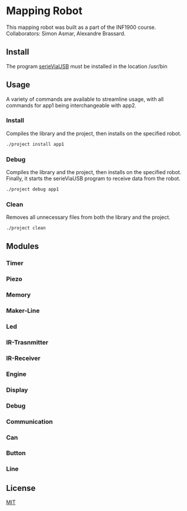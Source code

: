 # Mapping Robot

This mapping robot was built as a part of the INF1900 course. Collaborators: Simon Asmar, Alexandre Brassard.

## Install 

The program [serieViaUSB](https://github.com/jeromecollin/robot) must be installed in the location /usr/bin

## Usage
A variety of commands are available to streamline usage, with all commands for app1 being interchangeable with app2.
### Install
Compiles the library and the project, then installs on the specified robot.
```bash
./project install app1
```
### Debug
Compiles the library and the project, then installs on the specified robot. Finally, it starts the serieViaUSB program to receive data from the robot.
```bash
./project debug app1
```
### Clean
Removes all unnecessary files from both the library and the project.
```bash
./project clean
```

## Modules

### Timer
### Piezo
### Memory
### Maker-Line
### Led
### IR-Trasnmitter
### IR-Receiver
### Engine
### Display
### Debug
### Communication
### Can
### Button
### Line



## License

[MIT](https://choosealicense.com/licenses/mit/)
